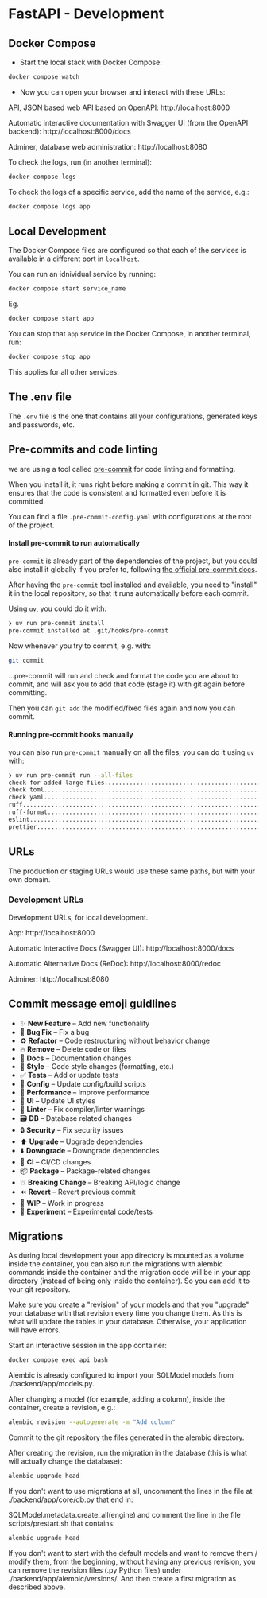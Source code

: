 # FastAPI - Development

## Docker Compose

- Start the local stack with Docker Compose:

```bash
docker compose watch
```

- Now you can open your browser and interact with these URLs:

API, JSON based web API based on OpenAPI: http://localhost:8000

Automatic interactive documentation with Swagger UI (from the OpenAPI backend): http://localhost:8000/docs

Adminer, database web administration: http://localhost:8080

To check the logs, run (in another terminal):

```bash
docker compose logs
```

To check the logs of a specific service, add the name of the service, e.g.:

```bash
docker compose logs app
```

## Local Development

The Docker Compose files are configured so that each of the services is available in a different port in `localhost`.

You can run an idnividual service by running:

```bash
docker compose start service_name
```

Eg.

```bash
docker compose start app
```

You can stop that `app` service in the Docker Compose, in another terminal, run:

```bash
docker compose stop app
```

This applies for all other services:

## The .env file

The `.env` file is the one that contains all your configurations, generated keys and passwords, etc.

## Pre-commits and code linting

we are using a tool called [pre-commit](https://pre-commit.com/) for code linting and formatting.

When you install it, it runs right before making a commit in git. This way it ensures that the code is consistent and formatted even before it is committed.

You can find a file `.pre-commit-config.yaml` with configurations at the root of the project.

#### Install pre-commit to run automatically

`pre-commit` is already part of the dependencies of the project, but you could also install it globally if you prefer to, following [the official pre-commit docs](https://pre-commit.com/).

After having the `pre-commit` tool installed and available, you need to "install" it in the local repository, so that it runs automatically before each commit.

Using `uv`, you could do it with:

```bash
❯ uv run pre-commit install
pre-commit installed at .git/hooks/pre-commit
```

Now whenever you try to commit, e.g. with:

```bash
git commit
```

...pre-commit will run and check and format the code you are about to commit, and will ask you to add that code (stage it) with git again before committing.

Then you can `git add` the modified/fixed files again and now you can commit.

#### Running pre-commit hooks manually

you can also run `pre-commit` manually on all the files, you can do it using `uv` with:

```bash
❯ uv run pre-commit run --all-files
check for added large files..............................................Passed
check toml...............................................................Passed
check yaml...............................................................Passed
ruff.....................................................................Passed
ruff-format..............................................................Passed
eslint...................................................................Passed
prettier.................................................................Passed
```

## URLs

The production or staging URLs would use these same paths, but with your own domain.

### Development URLs

Development URLs, for local development.

App: http://localhost:8000

Automatic Interactive Docs (Swagger UI): http://localhost:8000/docs

Automatic Alternative Docs (ReDoc): http://localhost:8000/redoc

Adminer: http://localhost:8080

## Commit message emoji guidlines

- ✨ **New Feature** – Add new functionality
- 🐛 **Bug Fix** – Fix a bug
- ♻️ **Refactor** – Code restructuring without behavior change
- 🔥 **Remove** – Delete code or files
- 📝 **Docs** – Documentation changes
- 🎨 **Style** – Code style changes (formatting, etc.)
- ✅ **Tests** – Add or update tests
- 🔧 **Config** – Update config/build scripts
- 🚀 **Performance** – Improve performance
- 💄 **UI** – Update UI styles
- 🚨 **Linter** – Fix compiler/linter warnings
- 🗃️ **DB** – Database related changes
- 🔒 **Security** – Fix security issues
- ⬆️ **Upgrade** – Upgrade dependencies
- ⬇️ **Downgrade** – Downgrade dependencies
- 👷 **CI** – CI/CD changes
- 📦 **Package** – Package-related changes
- 💥 **Breaking Change** – Breaking API/logic change
- ⏪ **Revert** – Revert previous commit
- 🚧 **WIP** – Work in progress
- 🧪 **Experiment** – Experimental code/tests

## Migrations

As during local development your app directory is mounted as a volume inside the container, you can also run the migrations with alembic commands inside the container and the migration code will be in your app directory (instead of being only inside the container). So you can add it to your git repository.

Make sure you create a "revision" of your models and that you "upgrade" your database with that revision every time you change them. As this is what will update the tables in your database. Otherwise, your application will have errors.

Start an interactive session in the app container:

```bash
docker compose exec api bash
```

Alembic is already configured to import your SQLModel models from ./backend/app/models.py.

After changing a model (for example, adding a column), inside the container, create a revision, e.g.:
```bash
alembic revision --autogenerate -m "Add column"
```

Commit to the git repository the files generated in the alembic directory.

After creating the revision, run the migration in the database (this is what will actually change the database):
```bash
alembic upgrade head
```
If you don't want to use migrations at all, uncomment the lines in the file at ./backend/app/core/db.py that end in:

SQLModel.metadata.create_all(engine)
and comment the line in the file scripts/prestart.sh that contains:

```bash
alembic upgrade head
```
If you don't want to start with the default models and want to remove them / modify them, from the beginning, without having any previous revision, you can remove the revision files (.py Python files) under ./backend/app/alembic/versions/. And then create a first migration as described above.
